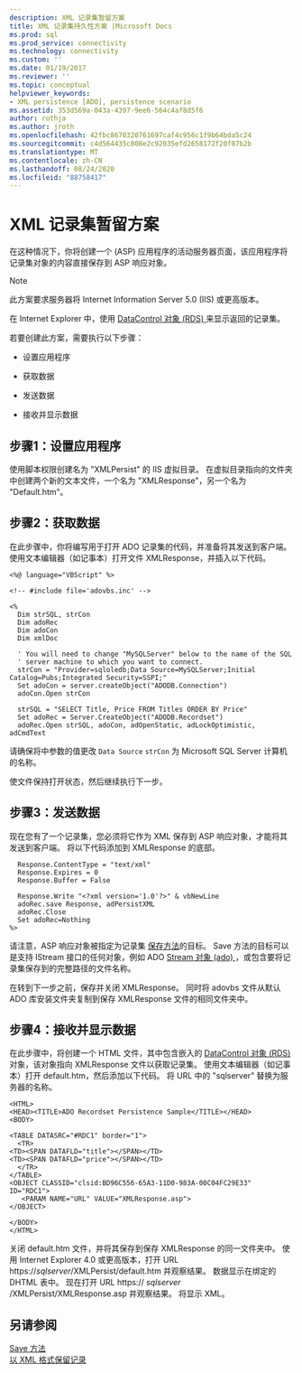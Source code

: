 ```yaml
---
description: XML 记录集暂留方案
title: XML 记录集持久性方案 |Microsoft Docs
ms.prod: sql
ms.prod_service: connectivity
ms.technology: connectivity
ms.custom: ''
ms.date: 01/19/2017
ms.reviewer: ''
ms.topic: conceptual
helpviewer_keywords:
- XML persistence [ADO], persistence scenario
ms.assetid: 353d569a-043a-4397-9ee6-564c4af8d5f6
author: rothja
ms.author: jroth
ms.openlocfilehash: 42fbc8670320761697caf4c956c1f9b64bda5c24
ms.sourcegitcommit: c4d564435c008e2c92035efd2658172f20f07b2b
ms.translationtype: MT
ms.contentlocale: zh-CN
ms.lasthandoff: 08/24/2020
ms.locfileid: "88758417"
---
```

# <a name="xml-recordset-persistence-scenario"></a>XML 记录集暂留方案
在这种情况下，你将创建一个 (ASP) 应用程序的活动服务器页面，该应用程序将记录集对象的内容直接保存到 ASP 响应对象。  
  
> [!NOTE]
>  此方案要求服务器将 Internet Information Server 5.0 (IIS) 或更高版本。  
  
 在 Internet Explorer 中，使用 [DataControl 对象 (RDS) ](../../reference/rds-api/datacontrol-object-rds.md)来显示返回的记录集。  
  
 若要创建此方案，需要执行以下步骤：  
  
-   设置应用程序  
  
-   获取数据  
  
-   发送数据  
  
-   接收并显示数据  
  
## <a name="step-1-set-up-the-application"></a>步骤1：设置应用程序  
 使用脚本权限创建名为 "XMLPersist" 的 IIS 虚拟目录。 在虚拟目录指向的文件夹中创建两个新的文本文件，一个名为 "XMLResponse"，另一个名为 "Default.htm"。  
  
## <a name="step-2-get-the-data"></a>步骤2：获取数据  
 在此步骤中，你将编写用于打开 ADO 记录集的代码，并准备将其发送到客户端。 使用文本编辑器（如记事本）打开文件 XMLResponse，并插入以下代码。  
  
```  
<%@ language="VBScript" %>  
  
<!-- #include file='adovbs.inc' -->  
  
<%  
  Dim strSQL, strCon  
  Dim adoRec   
  Dim adoCon   
  Dim xmlDoc   
  
  ' You will need to change "MySQLServer" below to the name of the SQL   
  ' server machine to which you want to connect.  
  strCon = "Provider=sqloledb;Data Source=MySQLServer;Initial Catalog=Pubs;Integrated Security=SSPI;"  
  Set adoCon = server.createObject("ADODB.Connection")  
  adoCon.Open strCon  
  
  strSQL = "SELECT Title, Price FROM Titles ORDER BY Price"  
  Set adoRec = Server.CreateObject("ADODB.Recordset")  
  adoRec.Open strSQL, adoCon, adOpenStatic, adLockOptimistic, adCmdText  
```  
  
 请确保将中参数的值更改 `Data Source` `strCon` 为 Microsoft SQL Server 计算机的名称。  
  
 使文件保持打开状态，然后继续执行下一步。  
  
## <a name="step-3-send-the-data"></a>步骤3：发送数据  
 现在您有了一个记录集，您必须将它作为 XML 保存到 ASP 响应对象，才能将其发送到客户端。 将以下代码添加到 XMLResponse 的底部。  
  
```  
  Response.ContentType = "text/xml"  
  Response.Expires = 0  
  Response.Buffer = False  
  
  Response.Write "<?xml version='1.0'?>" & vbNewLine  
  adoRec.save Response, adPersistXML  
  adoRec.Close  
  Set adoRec=Nothing  
%>  
```  
  
 请注意，ASP 响应对象被指定为记录集 [保存方法](../../reference/ado-api/save-method.md)的目标。 Save 方法的目标可以是支持 IStream 接口的任何对象，例如 ADO [Stream 对象 (ado) ](../../reference/ado-api/stream-object-ado.md)，或包含要将记录集保存到的完整路径的文件名称。  
  
 在转到下一步之前，保存并关闭 XMLResponse。 同时将 adovbs 文件从默认 ADO 库安装文件夹复制到保存 XMLResponse 文件的相同文件夹中。  
  
## <a name="step-4-receive-and-display-the-data"></a>步骤4：接收并显示数据  
 在此步骤中，将创建一个 HTML 文件，其中包含嵌入的 [DataControl 对象 (RDS) ](../../reference/rds-api/datacontrol-object-rds.md) 对象，该对象指向 XMLResponse 文件以获取记录集。 使用文本编辑器（如记事本）打开 default.htm，然后添加以下代码。 将 URL 中的 "sqlserver" 替换为服务器的名称。  
  
```  
<HTML>  
<HEAD><TITLE>ADO Recordset Persistence Sample</TITLE></HEAD>  
<BODY>  
  
<TABLE DATASRC="#RDC1" border="1">  
  <TR>  
<TD><SPAN DATAFLD="title"></SPAN></TD>  
<TD><SPAN DATAFLD="price"></SPAN></TD>  
  </TR>  
</TABLE>  
<OBJECT CLASSID="clsid:BD96C556-65A3-11D0-983A-00C04FC29E33" ID="RDC1">  
   <PARAM NAME="URL" VALUE="XMLResponse.asp">  
</OBJECT>  
  
</BODY>  
</HTML>  
```  
  
 关闭 default.htm 文件，并将其保存到保存 XMLResponse 的同一文件夹中。 使用 Internet Explorer 4.0 或更高版本，打开 URL https://*sqlserver*/XMLPersist/default.htm 并观察结果。 数据显示在绑定的 DHTML 表中。 现在打开 URL https:// *sqlserver* /XMLPersist/XMLResponse.asp 并观察结果。 将显示 XML。  
  
## <a name="see-also"></a>另请参阅  
 [Save 方法](../../reference/ado-api/save-method.md)   
 [以 XML 格式保留记录](./persisting-records-in-xml-format.md)